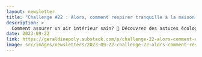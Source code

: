 ```yaml
---
layout: newsletter
title: "Challenge #22 : Alors, comment respirer tranquille à la maison ? 🏠"
description: >
  Comment assurer un air intérieur sain? 🌳 Découvrez des astuces écologiques pour améliorer la qualité de l'air chez vous. De l'aération quotidienne à l'adoption de produits naturels, explorez des conseils basés sur les recommandations de l'OMS. Évitez les COV, choisissez le naturel et prenez soin de votre environnement intérieur. Lisez notre guide complet pour un habitat plus sain et respectueux. 🍀
date: 2023-09-22
link: https://geraldinepoly.substack.com/p/challenge-22-alors-comment-respirer
image: src/images/newsletters/2023-09-22-challenge-22-alors-comment-respirer-tranquille-la-maison-.jpg
---
```

